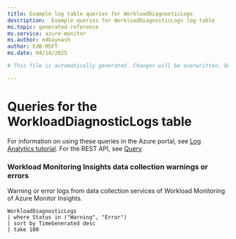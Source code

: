 ```yaml
---
title: Example log table queries for WorkloadDiagnosticLogs
description:  Example queries for WorkloadDiagnosticLogs log table
ms.topic: generated-reference
ms.service: azure-monitor
ms.author: edbaynash
author: EdB-MSFT
ms.date: 04/14/2025

# This file is automatically generated. Changes will be overwritten. Do not change this file directly. 

---
```


# Queries for the WorkloadDiagnosticLogs table

For information on using these queries in the Azure portal, see [Log Analytics tutorial](/azure/azure-monitor/logs/log-analytics-tutorial). For the REST API, see [Query](/rest/api/loganalytics/query).


### Workload Monitoring Insights data collection warnings or errors  


Warning or error logs from data collection services of Workload Monitoring of Azure Monitor Insights.  

```query
WorkloadDiagnosticLogs
| where Status in ("Warning", "Error")
| sort by TimeGenerated desc
| take 100
```

